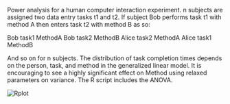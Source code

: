 Power analysis for a human computer interaction experiment. n subjects are assigned two data entry tasks t1 and t2. If subject Bob performs task t1 with method A then enters task t2 with method B as so:

Bob 	task1 MethodA
Bob 	task2 MethodB
Alice 	task2 MethodA
Alice	task1 MethodB

And so on for n subjects. The distribution of task completion times depends on the person, task, and method in the generalized linear model. It is encouraging to see a highly significant effect on Method using relaxed parameters on variance. The R script includes the ANOVA.

![Rplot](https://raw.github.com/raold/Power-Analysis/master/Rplot.png)